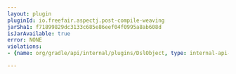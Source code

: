 ```yaml
---
layout: plugin
pluginId: io.freefair.aspectj.post-compile-weaving
jarSha1: f71899829dc3133c685e86eef04f0995a8ab608d
isJarAvailable: true
error: NONE
violations:
- {name: org/gradle/api/internal/plugins/DslObject, type: internal-api-usage}

---
```

